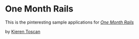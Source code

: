 # One Month Rails

This is the pinteresting sample applications for 
[*One Month Rails*](http://onemonthrails.com)

by [Kieren Toscan](http://kierentoscan.com)
